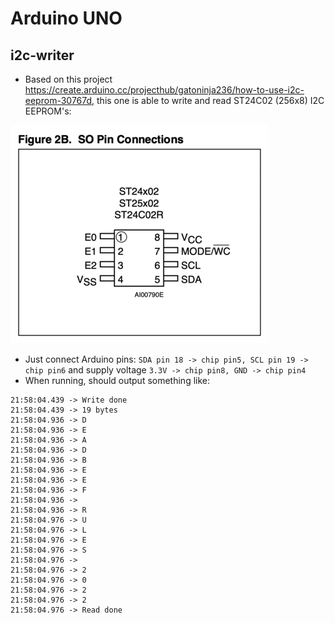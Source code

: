 # Arduino UNO

## i2c-writer
* Based on this project https://create.arduino.cc/projecthub/gatoninja236/how-to-use-i2c-eeprom-30767d, this one is able to write and read ST24C02 (256x8) I2C EEPROM's:

![st24c02-i2c.png](st24c02-i2c.png)

* Just connect Arduino pins: `SDA pin 18 -> chip pin5, SCL pin 19 -> chip pin6` and supply voltage `3.3V -> chip pin8, GND -> chip pin4`
* When running, should output something like:
```
21:58:04.439 -> Write done
21:58:04.439 -> 19 bytes
21:58:04.936 -> D
21:58:04.936 -> E
21:58:04.936 -> A
21:58:04.936 -> D
21:58:04.936 -> B
21:58:04.936 -> E
21:58:04.936 -> E
21:58:04.936 -> F
21:58:04.936 ->  
21:58:04.936 -> R
21:58:04.976 -> U
21:58:04.976 -> L
21:58:04.976 -> E
21:58:04.976 -> S
21:58:04.976 ->  
21:58:04.976 -> 2
21:58:04.976 -> 0
21:58:04.976 -> 2
21:58:04.976 -> 2
21:58:04.976 -> Read done
```
